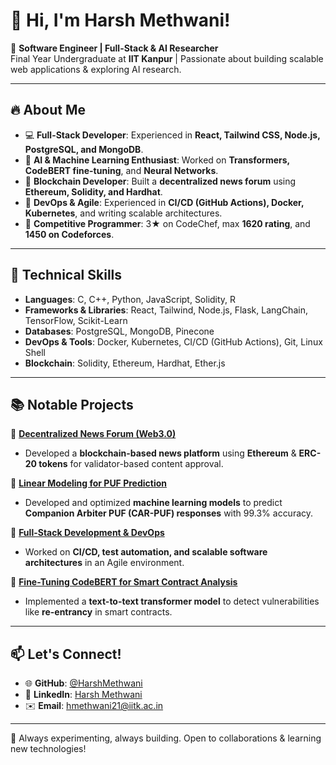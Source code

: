 # 👋 Hi, I'm Harsh Methwani!

🚀 **Software Engineer | Full-Stack & AI Researcher**  
Final Year Undergraduate at **IIT Kanpur** | Passionate about building scalable web applications & exploring AI research.

---

## 🔥 About Me

- 💻 **Full-Stack Developer**: Experienced in **React, Tailwind CSS, Node.js, PostgreSQL, and MongoDB**.
- 🤖 **AI & Machine Learning Enthusiast**: Worked on **Transformers, CodeBERT fine-tuning**, and **Neural Networks**.
- 🔗 **Blockchain Developer**: Built a **decentralized news forum** using **Ethereum, Solidity, and Hardhat**.
- 🚀 **DevOps & Agile**: Experienced in **CI/CD (GitHub Actions), Docker, Kubernetes**, and writing scalable architectures.
- 🎯 **Competitive Programmer**: 3★ on CodeChef, max **1620 rating**, and **1450 on Codeforces**.

---

## 📌 Technical Skills

- **Languages**: C, C++, Python, JavaScript, Solidity, R
- **Frameworks & Libraries**: React, Tailwind, Node.js, Flask, LangChain, TensorFlow, Scikit-Learn
- **Databases**: PostgreSQL, MongoDB, Pinecone
- **DevOps & Tools**: Docker, Kubernetes, CI/CD (GitHub Actions), Git, Linux Shell
- **Blockchain**: Solidity, Ethereum, Hardhat, Ether.js

---

## 📚 Notable Projects

🔹 **[Decentralized News Forum (Web3.0)](https://github.com/HarshMethwani/News_Forum_Web3.0)**
- Developed a **blockchain-based news platform** using **Ethereum** & **ERC-20 tokens** for validator-based content approval.

🔹 **[Linear Modeling for PUF Prediction](https://github.com/HarshMethwani/CS771-IITK)**
- Developed and optimized **machine learning models** to predict **Companion Arbiter PUF (CAR-PUF) responses** with 99.3% accuracy.

🔹 **[Full-Stack Development & DevOps](https://github.com/HarshMethwani/CS455-IITK)**
- Worked on **CI/CD, test automation, and scalable software architectures** in an Agile environment.

🔹 **[Fine-Tuning CodeBERT for Smart Contract Analysis](https://github.com/HarshMethwani/Vuln-Detector)**
- Implemented a **text-to-text transformer model** to detect vulnerabilities like **re-entrancy** in smart contracts.

---

## 📫 Let's Connect!

- 🌐 **GitHub**: [@HarshMethwani](https://github.com/HarshMethwani)
- 💼 **LinkedIn**: [Harsh Methwani](https://www.linkedin.com/in/harsh-methwani-5660a8228/)
- ✉️ **Email**: hmethwani21@iitk.ac.in

---

🚀 Always experimenting, always building. Open to collaborations & learning new technologies!
